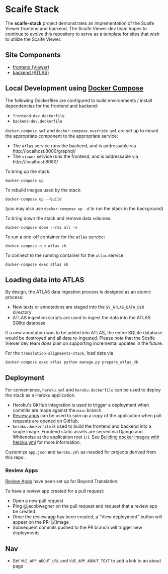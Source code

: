 # Scaife Stack

The **scaife-stack** project demonstrates an implementation of the Scaife Viewer frontend and backend.  The Scaife Viewer dev team hopes to continue to evolve this repository to serve as a template for sites that wish to utilize the Scaife Viewer.

## Site Components
- [frontend (Viewer)](frontend/README.md)
- [backend (ATLAS)](backend/README.md)

## Local Development using [Docker Compose](https://docs.docker.com/compose/)

The following Dockerfiles are configured to build environments / install dependencies for the frontend and backend:
- `frontend-dev.dockerfile`
- `backend-dev.dockerfile`

`docker-compose.yml` and `docker-compose.override.yml` are set up to mount the appropriate component to the appropriate
service:
- The `atlas` service runs the backend, and is addressable via http://localhost:8000/graphql/
- The `viewer` service runs the frontend, and is addressable via http://localhost:8080/

To bring up the stack:

```shell
docker-compose up
```

To rebuild images used by the stack:

```shell
docker-compose up --build
```

(you may also use `docker-compose up -d` to run the stack in the background)

To bring down the stack and remove data volumes:

```shell
docker-compose down --rmi all -v
```

To run a one-off container for the `atlas` service:
```shell
docker-compose run atlas sh
```

To connect to the running container for the `atlas` service:
```shell
docker-compose exec atlas sh

```

## Loading data into ATLAS
By design, the ATLAS data ingestion process is designed as an atomic process:

- New texts or annotations are staged into the `SV_ATLAS_DATA_DIR` directory
- ATLAS ingestion scripts are used to ingest the data into the ATLAS SQlite database

If a new annotation was to be added into ATLAS, the entire SQLite database would be destroyed
and all data re-ingested.  Please note that the Scaife Viewer dev team _does_ plan on supporting
incremental updates in the future.

<!-- TODO: Prefer prepare_atlas_db command? -->
For the `translation-alignments-stack`, load data via
```shell
docker-compose exec atlas python manage.py prepare_atlas_db
```

## Deployment
For convenience, `heroku.yml` and `heroku.dockerfile` can be used to deploy the stack as a Heroku application.

- Heroku's GitHub integration is used to trigger a deployment when commits are made against the `main` branch.
- [Review apps](https://devcenter.heroku.com/articles/build-docker-images-heroku-yml#review-apps-and-app-json) can be used to spin up a copy of the application when pull requests are opened on GitHub.
- `heroku.dockerfile` is used to build the frontend and backend into a single image.  Frontend static assets are served via Django and Whitenoise at the application root (`/`).  See [Building docker images with heroku.yml](https://devcenter.heroku.com/articles/build-docker-images-heroku-yml) for more information.

Customize `app.json` and `heroku.yml` as-needed for projects derived from this repo.

### Review Apps
[Review Apps](https://devcenter.heroku.com/articles/github-integration-review-apps) have been set up for Beyond Translation.

To have a review app created for a pull request:
- Open a new pull request
- Ping @jacobwegner on the pull request and request that a review app be created
- Once the review app has been created, a "View deployment" button will appear on the PR:
![image](https://github.com/scaife-viewer/beyond-translation-site/assets/629062/472d6769-332a-4728-b6f1-991b64dccb71)
- Subsequent commits pushed to the PR branch will trigger new deployments

## Nav

- Set `VUE_APP_ABOUT_URL` and `VUE_APP_ABOUT_TEXT` to add a link to an about page
